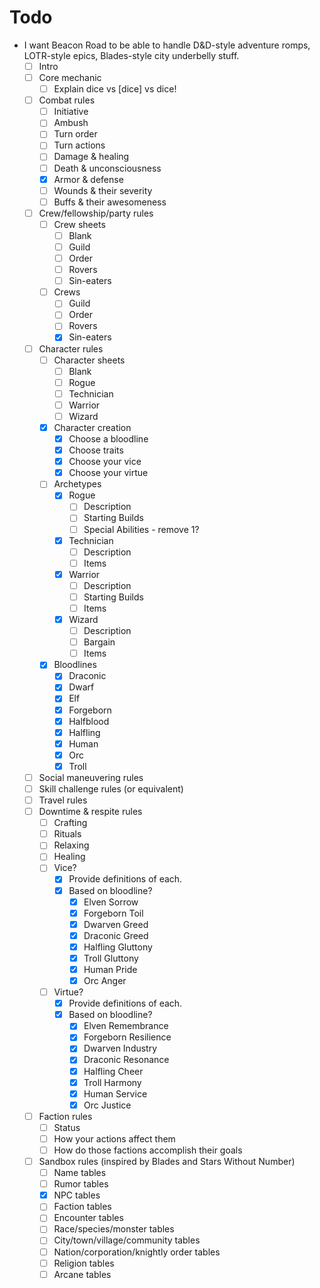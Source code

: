 # Todo

* I want Beacon Road to be able to handle D&D-style adventure romps, LOTR-style epics, Blades-style city underbelly stuff.
    * [ ] Intro
    * [ ] Core mechanic
        * [ ] Explain dice vs [dice] vs dice!
    * [ ] Combat rules
        * [ ] Initiative
        * [ ] Ambush
        * [ ] Turn order
        * [ ] Turn actions
        * [ ] Damage & healing
        * [ ] Death & unconsciousness
        * [x] Armor & defense
        * [ ] Wounds & their severity
        * [ ] Buffs & their awesomeness
    * [ ] Crew/fellowship/party rules
        * [ ] Crew sheets
            * [ ] Blank
            * [ ] Guild
            * [ ] Order
            * [ ] Rovers
            * [ ] Sin-eaters
        * [ ] Crews
            * [ ] Guild
            * [ ] Order
            * [ ] Rovers
            * [x] Sin-eaters
    * [ ] Character rules
        * [ ] Character sheets
            * [ ] Blank
            * [ ] Rogue
            * [ ] Technician
            * [ ] Warrior
            * [ ] Wizard
        * [x] Character creation
            * [x] Choose a bloodline
            * [x] Choose traits
            * [x] Choose your vice
            * [x] Choose your virtue
        * [ ] Archetypes
            * [x] Rogue
                * [ ] Description
                * [ ] Starting Builds
                * [ ] Special Abilities - remove 1?
            * [x] Technician
                * [ ] Description
                * [ ] Items
            * [x] Warrior
                * [ ] Description
                * [ ] Starting Builds
                * [ ] Items
            * [x] Wizard
                * [ ] Description
                * [ ] Bargain
                * [ ] Items
        * [x] Bloodlines
            * [x] Draconic
            * [x] Dwarf
            * [x] Elf
            * [x] Forgeborn
            * [x] Halfblood
            * [x] Halfling
            * [x] Human
            * [x] Orc
            * [x] Troll
    * [ ] Social maneuvering rules
    * [ ] Skill challenge rules (or equivalent)
    * [ ] Travel rules
    * [ ] Downtime & respite rules
        * [ ] Crafting
        * [ ] Rituals
        * [ ] Relaxing
        * [ ] Healing
        * [ ] Vice?
            * [x] Provide definitions of each.
            * [x] Based on bloodline?
                * [x] Elven Sorrow
                * [x] Forgeborn Toil
                * [x] Dwarven Greed
                * [x] Draconic Greed
                * [x] Halfling Gluttony
                * [x] Troll Gluttony
                * [x] Human Pride
                * [x] Orc Anger
        * [ ] Virtue?
            * [x] Provide definitions of each.
            * [x] Based on bloodline?
                * [x] Elven Remembrance
                * [x] Forgeborn Resilience
                * [x] Dwarven Industry
                * [x] Draconic Resonance
                * [x] Halfling Cheer
                * [x] Troll Harmony
                * [x] Human Service
                * [x] Orc Justice
    * [ ] Faction rules
        * [ ] Status
        * [ ] How your actions affect them
        * [ ] How do those factions accomplish their goals
    * [ ] Sandbox rules (inspired by Blades and Stars Without Number)
        * [ ] Name tables
        * [ ] Rumor tables
        * [x] NPC tables
        * [ ] Faction tables
        * [ ] Encounter tables
        * [ ] Race/species/monster tables
        * [ ] City/town/village/community tables
        * [ ] Nation/corporation/knightly order tables
        * [ ] Religion tables
        * [ ] Arcane tables
